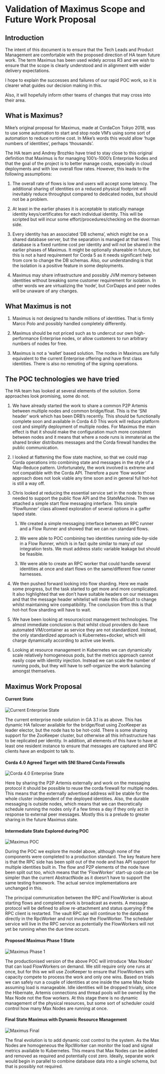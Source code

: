 # Validation of Maximus Scope and Future Work Proposal

## Introduction

The intent of this document is to ensure that the Tech Leads and Product Management are comfortable with the proposed
direction of HA team future work. The term Maximus has been used widely across R3 and we wish to ensure that the scope
is clearly understood and in alignment with wider delivery expectations.

I hope to explain the successes and failures of our rapid POC work, so it is clearer what guides our decision making in
this.

Also, it will hopefully inform other teams of changes that may cross into their area.

## What is Maximus?

Mike’s original proposal for Maximus, made at CordaCon Tokyo 2018, was to use some automation to start and stop node
VM’s using some sort of automation to reduce runtime cost. In Mike’s words this would allow ‘huge numbers of
identities’, perhaps ‘thousands’.

The HA team and Andrey Brozhko have tried to stay close to this original definition that Maximus is for managing
100’s-1000’s Enterprise Nodes and that the goal of the project is to better manage costs, especially in cloud
deployments and with low overall flow rates. However, this leads to the following assumptions:

1. The overall rate of flows is low and users will accept some latency. The additional sharing of identities on a
reduced physical footprint will inevitably reduce throughput compared to dedicated nodes, but should not be a problem.

2. At least in the earlier phases it is acceptable to statically manage identity keys/certificates for each individual
identity. This will be scripted but will incur some effort/procedures/checking on the doorman side.

3. Every identity has an associated ‘DB schema’, which might be on a shared database server, but the separation is
managed at that level. This database is a fixed runtime cost per identity and will not be shared in the earlier phases
of Maximus. It might be optionally shareable in future, but this is not a hard requirement for Corda 5 as it needs
significant help from core to change the DB schemas. Also, our understanding is that the isolation is a positive feature
in some deployments.

4. Maximus may share infrastructure and possibly JVM memory between identities without breaking some customer
requirement for isolation. In other words we are virtualizing the ‘node’, but CorDapps and peer nodes will be unaware of
any changes.

## What Maximus is not

1. Maximus is not designed to handle millions of identities. That is firmly Marco Polo and possibly handled completely
differently.

2. Maximus should be not priced such as to undercut our own high-performance Enterprise nodes, or allow customers to run
arbitrary numbers of nodes for free.

3. Maximus is not a ‘wallet’ based solution. The nodes in Maximus are fully equivalent to the current Enterprise
offering and have first class identities. There is also no remoting of the signing operations.

## The POC technologies we have tried

The HA team has looked at several elements of the solution. Some approaches look promising, some do not.

1. We have already started the work to share a common P2P Artemis between multiple nodes and common bridge/float. This
is the ‘SNI header’ work which has been DRB’s recently. This should be functionally complete soon and available in Corda
4.0 This work will reduce platform cost and simplify deployment of multiple nodes. For Maximus the main effect is that it
should make the configuration much more consistent between nodes and it means that where a node runs is immaterial as
the shared broker distributes messages and the Corda firewall handles the public communication.

2. I looked at flattening the flow state machine, so that we could map Corda operations into combining state and
messages in the style of a Map-Reduce pattern. Unfortunately, the work involved is extreme and not compatible with the
Corda API. Therefore a pure ‘flow worker’ approach does not look viable any time soon and in general full hot-hot is
still a way off.

3. Chris looked at reducing the essential service set in the node to those needed to support the public flow API and the
StateMachine. Then we attached a simple start flow messaging interface. This simple ‘FlowRunner’ class allowed
exploration of several options in a gaffer taped state.

   1. We created a simple messaging interface between an RPC runner and a Flow Runner and showed that we can run
   standard flows.

   2. We were able to POC combining two identities running side-by-side in a Flow Runner, which is in fact quite similar
   to many of our integration tests. We must address static variable leakage but should be feasible.

   3. We were able to create an RPC worker that could handle several identities at once and start flows on the
   same/different flow runner harnesses.

4. We then pushed forward looking into flow sharding. Here we made some progress, but the task started to get more and more
    complicated. It also highlighted that we don’t have suitable headers on our messages and that the message header
    whitelist will make this difficult to change whilst maintaining wire compatibility. The conclusion from this is that
    hot-hot flow sharding will have to wait.

8. We have been looking at resource/cost management technologies. The almost immediate conclusion is that whilst cloud
providers do have automated VM/container as service they are not standardized. Instead, the only standardized approach
is Kubernetes+docker, which will charge dynamically according to active use levels.

9. Looking at resource management in Kubernetes we can dynamically scale relatively homogeneous pods, but the metrics
approach cannot easily cope with identity injection. Instead we can scale the number of running pods, but they will have
to self-organize the work balancing amongst themselves.

## Maximus Work Proposal

#### Current State

![Current Enterprise State](./images/current_state.png)

The current enterprise node solution in GA 3.1 is as above. This has dynamic HA failover available for the bridge/float
using ZooKeeper as leader elector, but the node has to be hot-cold. There is some sharing support for the ZooKeeper
cluster, but otherwise all this infrastructure has to be replicated per identity. In addition, all elements of this have
to have at least one resident instance to ensure that messages are captured and RPC clients have an endpoint to talk to.

#### Corda 4.0 Agreed Target with SNI Shared Corda Firewalls

![Corda 4.0 Enterprise State](./images/shared_bridge_float.png)

Here by sharing the P2P Artemis externally and work on the messaging protocol it should be possible to reuse the corda
firewall for multiple nodes. This means that the externally advertised address will be stable for the whole cluster
independent of the deployed identities. Also, the durable messaging is outside nodes, which means that we can
theoretically schedule running the nodes only if a few times a day if they only act in response to external peer
messages. Mostly this is a prelude to greater sharing in the future Maximus state.

#### Intermediate State Explored during POC

![Maximus POC](./images/maximus_poc.png)

During the POC we explore the model above, although none of the components were completed to a production standard. The
key feature here is that the RPC side has been split out of the node and has API support for multiple identities built
in. The flow and P2P elements of the node have been split out too, which means that the ‘FlowWorker’ start-up code can
be simpler than the current AbstractNode as it doesn’t have to support the same testing framework. The actual service
implementations are unchanged in this.

The principal communication between the RPC and FlowWorker is about starting flows and completed work is broadcast as
events. A message protocol will be defined to allow re-attachment and status querying if the RPC client is restarted.
The vault RPC api will continue to the database directly in the RpcWorker and not involve the FlowWorker. The scheduler
service will live in the RPC service as potentially the FlowWorkers will not yet be running when the due time occurs.

#### Proposed Maximus Phase 1 State

![Maximus Phase 1](./images/maximus_phase1.png)

The productionised version of the above POC will introduce ‘Max Nodes’ that can load FlowWorkers on demand. We still
require only one runs at once, but for this we will use ZooKeeper to ensure that FlowWorkers with capacity compete to
process the work and only one wins. Based on trials we can safely run a couple of identities at one inside the same Max
Node assuming load is manageable. Idle identities will be dropped trivially, since the Hibernate, Artemis connections
and thread pools will be owned by the Max Node not the flow workers. At this stage there is no dynamic management of the
physical resources, but some sort of scheduler could control how many Max Nodes are running at once.

#### Final State Maximus with Dynamic Resource Management

![Maximus Final](./images/maximus_final.png)

The final evolution is to add dynamic cost control to the system. As the Max Nodes are homogeneous the RpcWorker can
monitor the load and signal metrics available to Kubernetes. This means that Max Nodes can be added and removed as
required and potentially cost zero. Ideally, separate work would begin in parallel to combine database data into a
single schema, but that is possibly not required.